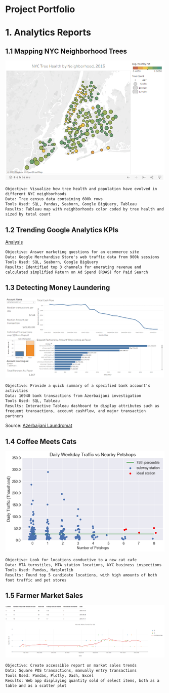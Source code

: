# Project Portfolio

# 1. Analytics Reports

## 1.1 Mapping NYC Neighborhood Trees
[![tree_map](./img/tree_map.PNG)](https://www.kaggle.com/douglasl/nyc-trees)
    
    Objective: Visualize how tree health and population have evolved in different NYC neighborhoods
    Data: Tree census data containing 600k rows 
    Tools Used: SQL, Pandas, Seaborn, Google BigQuery, Tableau
    Results: Tableau map with neighborhoods color coded by tree health and sized by total count 


## 1.2 Trending Google Analytics KPIs
[Analysis](https://www.kaggle.com/douglasl/ga-bigquery-ecommerce-analysis-2)

    Objective: Answer marketing questions for an ecommerce site 
    Data: Google Merchandise Store's web traffic data from 900k sessions  
    Tools Used: SQL, Seaborn, Google BigQuery
    Results: Identified top 3 channels for enerating revenue and calculated simplified Return on Ad Spend (ROAS) for Paid Search


## 1.3 Detecting Money Laundering 

[![aml_dashboard](./img/az_dashboard.PNG)](https://public.tableau.com/views/AzerbaijaniLaundromatDashboardsWIP_15614256807360/AccountInfo?:embed=y&:display_count=yes&:origin=viz_share_link)

    Objective: Provide a quick summary of a specified bank account's activities
    Data: 16940 bank transactions from Azerbaijani investigation
    Tools Used: SQL, Tableau
    Results: Interactive Tableau dashboard to display attributes such as frequent transactions, account cashflow, and major transaction partners
Source: [Azerbaijani Laundromat](https://www.occrp.org/en/azerbaijanilaundromat/)

## 1.4 Coffee Meets Cats
[![pet_subway](./img/pet_subway_scatter.png)](https://github.com/Douglas-L/coffee_meets_cats)

    Objective: Look for locations conductive to a new cat cafe 
    Data: MTA turnstiles, MTA station locations, NYC business inspections
    Tools Used: Pandas, Matplotlib
    Results: Found top 5 candidate locations, with high amounts of both foot traffic and pet stores

## 1.5 Farmer Market Sales
[![market_sales](./img/market_sales.PNG)](https://github.com/Douglas-L/market_sales)

    Objective: Create accessible report on market sales trends 
    Data: Square POS transactions, manually entry transactions
    Tools Used: Pandas, Plotly, Dash, Excel
    Results: Web app displaying quantity sold of select items, both as a table and as a scatter plot 

<!-- ## 1.6 Instacart Market Basket Analysis
    Objective: 
    Data: 
    Tools Used: 
    Results: 

# 2. Natural Language Processing 

## 2.1 [Project Owl] Parsing Emergency Help Requests
    Objective: 
    Data: 
    Tools Used: 
    Results: 

## 2.2 Recommending Journal Articles 
    Objective: 
    Data: 28k scraped journal abstracts 
    Tools Used: Scrapy, Pandas, SK-learn, Tableau
    Results: 

## 2.3 Classfiying Insincere Questions 
    Objective: 
    Data: 
    Tools Used: 
    Results: 

## 2.4 Unbiasing Toxic Comments 
    Objective: 
    Data: 
    Tools Used: 
    Results: 

# 3. Machine Learning 

## 3.1 Predicting Wildfire Size
    Objective: 
    Data: 
    Tools Used: 
    Results: 

## 3.2 Pasture Snap
    Objective: 
    Data: 
    Tools Used: 
    Results:  -->
